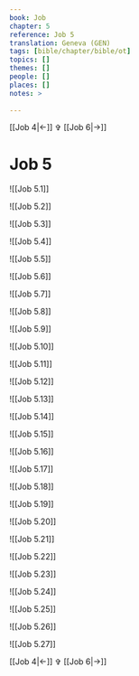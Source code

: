 ```yaml
---
book: Job
chapter: 5
reference: Job 5
translation: Geneva (GEN)
tags: [bible/chapter/bible/ot]
topics: []
themes: []
people: []
places: []
notes: >
  
---
```


[[Job 4|<-]] ✞ [[Job 6|->]]

# Job 5

![[Job 5.1]]

![[Job 5.2]]

![[Job 5.3]]

![[Job 5.4]]

![[Job 5.5]]

![[Job 5.6]]

![[Job 5.7]]

![[Job 5.8]]

![[Job 5.9]]

![[Job 5.10]]

![[Job 5.11]]

![[Job 5.12]]

![[Job 5.13]]

![[Job 5.14]]

![[Job 5.15]]

![[Job 5.16]]

![[Job 5.17]]

![[Job 5.18]]

![[Job 5.19]]

![[Job 5.20]]

![[Job 5.21]]

![[Job 5.22]]

![[Job 5.23]]

![[Job 5.24]]

![[Job 5.25]]

![[Job 5.26]]

![[Job 5.27]]

[[Job 4|<-]] ✞ [[Job 6|->]]
